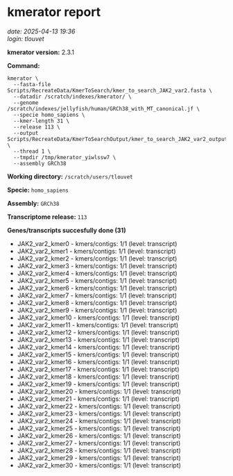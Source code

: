 # kmerator report
*date: 2025-04-13 19:36*  
*login: tlouvet*

**kmerator version:** 2.3.1

**Command:**

```
kmerator \
  --fasta-file Scripts/RecreateData/KmerToSearch/kmer_to_search_JAK2_var2.fasta \
  --datadir /scratch/indexes/kmerator/ \
  --genome /scratch/indexes/jellyfish/human/GRCh38_with_MT_canonical.jf \
  --specie homo_sapiens \
  --kmer-length 31 \
  --release 113 \
  --output Scripts/RecreateData/KmerToSearchOutput/kmer_to_search_JAK2_var2_output \
  --thread 1 \
  --tmpdir /tmp/kmerator_yiwlssw7 \
  --assembly GRCh38
```

**Working directory:** `/scratch/users/tlouvet`

**Specie:** `homo_sapiens`

**Assembly:** `GRCh38`

**Transcriptome release:** `113`

**Genes/transcripts succesfully done (31)**

- JAK2_var2_kmer0 - kmers/contigs: 1/1 (level: transcript)
- JAK2_var2_kmer1 - kmers/contigs: 1/1 (level: transcript)
- JAK2_var2_kmer2 - kmers/contigs: 1/1 (level: transcript)
- JAK2_var2_kmer3 - kmers/contigs: 1/1 (level: transcript)
- JAK2_var2_kmer4 - kmers/contigs: 1/1 (level: transcript)
- JAK2_var2_kmer5 - kmers/contigs: 1/1 (level: transcript)
- JAK2_var2_kmer6 - kmers/contigs: 1/1 (level: transcript)
- JAK2_var2_kmer7 - kmers/contigs: 1/1 (level: transcript)
- JAK2_var2_kmer8 - kmers/contigs: 1/1 (level: transcript)
- JAK2_var2_kmer9 - kmers/contigs: 1/1 (level: transcript)
- JAK2_var2_kmer10 - kmers/contigs: 1/1 (level: transcript)
- JAK2_var2_kmer11 - kmers/contigs: 1/1 (level: transcript)
- JAK2_var2_kmer12 - kmers/contigs: 1/1 (level: transcript)
- JAK2_var2_kmer13 - kmers/contigs: 1/1 (level: transcript)
- JAK2_var2_kmer14 - kmers/contigs: 1/1 (level: transcript)
- JAK2_var2_kmer15 - kmers/contigs: 1/1 (level: transcript)
- JAK2_var2_kmer16 - kmers/contigs: 1/1 (level: transcript)
- JAK2_var2_kmer17 - kmers/contigs: 1/1 (level: transcript)
- JAK2_var2_kmer18 - kmers/contigs: 1/1 (level: transcript)
- JAK2_var2_kmer19 - kmers/contigs: 1/1 (level: transcript)
- JAK2_var2_kmer20 - kmers/contigs: 1/1 (level: transcript)
- JAK2_var2_kmer21 - kmers/contigs: 1/1 (level: transcript)
- JAK2_var2_kmer22 - kmers/contigs: 1/1 (level: transcript)
- JAK2_var2_kmer23 - kmers/contigs: 1/1 (level: transcript)
- JAK2_var2_kmer24 - kmers/contigs: 1/1 (level: transcript)
- JAK2_var2_kmer25 - kmers/contigs: 1/1 (level: transcript)
- JAK2_var2_kmer26 - kmers/contigs: 1/1 (level: transcript)
- JAK2_var2_kmer27 - kmers/contigs: 1/1 (level: transcript)
- JAK2_var2_kmer28 - kmers/contigs: 1/1 (level: transcript)
- JAK2_var2_kmer29 - kmers/contigs: 1/1 (level: transcript)
- JAK2_var2_kmer30 - kmers/contigs: 1/1 (level: transcript)
